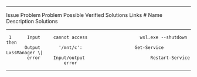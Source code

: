   -----------------------------------------------------------------------------------------
   Issue   Problem       Problem       Possible          Verified Solutions          Links
    \#      Name       Description     Solutions                                    
  ------- --------- ----------------- ----------- --------------------------------- -------
     1      Input     cannot access                    wsl.exe --shutdown then      
           Output       '/mnt/c':                    Get-Service LxssManager \|     
            error     Input/output                         Restart-Service          
                          error                                                     

                                                                                    

                                                                                    
  -----------------------------------------------------------------------------------------

